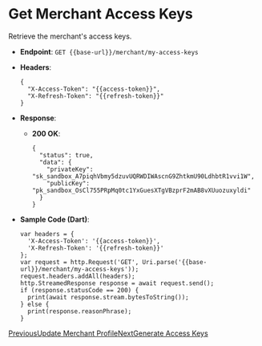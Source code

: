 # Get Merchant Access Keys

Retrieve the merchant's access keys.

*   **Endpoint**: `GET {{base-url}}/merchant/my-access-keys`
    
*   **Headers**:

    ```
    {
      "X-Access-Token": "{{access-token}}",
      "X-Refresh-Token": "{{refresh-token}}"
    }
    ```
    
*   **Response**:
    
    *   **200 OK**:

        ```
        {
          "status": true,
          "data": {
            "privateKey": "sk_sandbox_A7piqhVbmy5dzuvUQRWDIWAscnG9ZhtkmU90LdhbtR1vvi1W",
            "publicKey": "pk_sandbox_OsCl755PRpMq0tc1YxGuesXTgVBzprF2mAB8vXUuozuxyldi"
          }
        }
        ```
        
    
*   **Sample Code (Dart)**:

    ```
    var headers = {
      'X-Access-Token': '{{access-token}}',
      'X-Refresh-Token': '{{refresh-token}}'
    };
    var request = http.Request('GET', Uri.parse('{{base-url}}/merchant/my-access-keys'));
    request.headers.addAll(headers);
    http.StreamedResponse response = await request.send();
    if (response.statusCode == 200) {
      print(await response.stream.bytesToString());
    } else {
      print(response.reasonPhrase);
    }
    ```
    

[PreviousUpdate Merchant Profile](/xpress-wallet-api/merchant/update-merchant-profile)[NextGenerate Access Keys](/xpress-wallet-api/merchant/generate-access-keys)